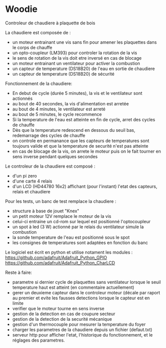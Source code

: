 # Woodie
Controleur de chaudiere à plaquette de bois

La chaudiere est composée de :
- un moteur entrainant une vis sans fin pour amener les plaquettes dans le corps de chauffe
- un opto-coupleur (LM393) pour controler la rotation de la vis
- le sens de rotation de la vis doit etre inversé en cas de blocage
- un moteur entrainant un ventilateur pour activer la combustion
- un capteur de temperature (DS18B20) de l'eau en sortie de chaudiere
- un capteur de temperature (DS18B20) de sécurité

Fonctionnement de la chaudiere:
- En debut de cycle (durée 5 minutes), la vis et le ventilateur sont actionnés
- au bout de 40 secondes, la vis d'alimentation est arretée
- au bout de 4 minutes, le ventilateur est arreté
- au bout de 5 minutes, le cycle recommence
- Si la temperature de l'eau est atteinte en fin de cycle, arret des cycles de chauffe
- Dès que la temperature redescend en dessous du seuil bas, redemarrage des cycles de chauffe
- on controle en permanance que les capteurs de temperatures sont toujours valide et que la temperature de securité n'est pas atteinte
- en cas de blocage de la vis, on arrete le moteur puis on le fait tourner en sens inverse pendant quelques secondes

Le controleur de la chaudiere est composé :
- d'un pi zero
- d'une carte 4 relais
- d'un LCD (HD44780 16x2) affichant (pour l'instant) l'etat des capteurs, relais et chaudiere

Pour les tests, un banc de test remplace la chaudiere :
- structure à base de jouet "Knex"
- un petit moteur 12V remplace le moteur de la vis
- celui-ci entraine un cd-rom sur lequel est positionné l'optocoupleur
- un spot à led (3 W) actionné par le relais du ventilateur simule la combustion
- la sonde temperature de l'eau est positionné sous le spot
- les consignes de temperatures sont adaptées en fonction du banc

Le logiciel est écrit en python et utilise notament les modules :
https://github.com/adafruit/Adafruit_Python_GPIO
https://github.com/adafruit/Adafruit_Python_CharLCD

Reste à faire:
- parametre si dernier cycle de plaquettes sans ventilateur lorsque le seuil temperature haut est atteint (en commentaire actuellement)
- gerer un deuxieme capteur dans le controleur moteur (décale par raport au premier et evite les fausses detections lorsque le capteur est en limite
- verifier que le moteur tourne en sens inverse
- gestion de la detection en cas de coupure secteur
- gestion de la detection de la securité mécanique
- gestion d'un thermocouple pour mesurer la temperature du foyer
- charger les parametres de la chaudiere depuis un fichier (defaut.txt)
- serveur http pour afficher l'etat, l'historique du fonctionnement, et le réglages des parametres.



